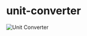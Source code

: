 # unit-converter

![Unit Converter](https://user-images.githubusercontent.com/71764995/108982371-ecde0c80-76b7-11eb-97ec-50b8880c73c3.gif)
